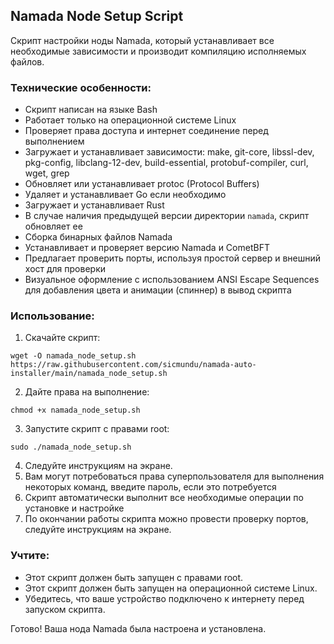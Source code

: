 ## Namada Node Setup Script

Скрипт настройки ноды Namada, который устанавливает все необходимые зависимости и производит компиляцию исполняемых файлов.

### Технические особенности:
- Скрипт написан на языке Bash
- Работает только на операционной системе Linux
- Проверяет права доступа и интернет соединение перед выполнением
- Загружает и устанавливает зависимости: make, git-core, libssl-dev, pkg-config, libclang-12-dev, build-essential, protobuf-compiler, curl, wget, grep
- Обновляет или устанавливает protoc (Protocol Buffers)
- Удаляет и устанавливает Go если необходимо
- Загружает и устанавливает Rust
- В случае наличия предыдущей версии директории `namada`, скрипт обновляет ее
- Сборка бинарных файлов Namada
- Устанавливает и проверяет версию Namada и CometBFT
- Предлагает проверить порты, используя простой сервер и внешний хост для проверки
- Визуальное оформление с использованием ANSI Escape Sequences для добавления цвета и анимации (спиннер) в вывод скрипта

### Использование:

1. Скачайте скрипт:
```
wget -O namada_node_setup.sh https://raw.githubusercontent.com/sicmundu/namada-auto-installer/main/namada_node_setup.sh
```
2. Дайте права на выполнение:
```
chmod +x namada_node_setup.sh
```
3. Запустите скрипт с правами root:
```
sudo ./namada_node_setup.sh
```
4. Следуйте инструкциям на экране.
5. Вам могут потребоваться права суперпользователя для выполнения некоторых команд, введите пароль, если это потребуется
6. Скрипт автоматически выполнит все необходимые операции по установке и настройке
7. По окончании работы скрипта можно провести проверку портов, следуйте инструкциям на экране.

### Учтите:

- Этот скрипт должен быть запущен с правами root.
- Этот скрипт должен быть запущен на операционной системе Linux.
- Убедитесь, что ваше устройство подключено к интернету перед запуском скрипта.

Готово! Ваша нода Namada была настроена и установлена.
